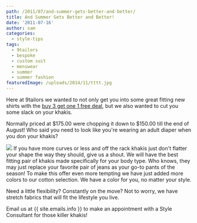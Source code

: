 ```yaml
---
path: /2011/07/and-summer-gets-better-and-better/
title: And Summer Gets Better and Better!
date: '2011-07-16'
author: sam
categories:
  - style-tips
tags:
  - 9tailors
  - bespoke
  - custom suit
  - menswear
  - summer
  - summer fashion
featuredImage: /uploads/2014/11/tttt.jpg
---
```

Here at 9tailors we wanted to not only get you into some great fitting new shirts with the [buy 3 get one 1 free deal](http://2011/07/and-back-by-popular-demand-buy-3-get-1.html), but we also wanted to cut you some slack on your khakis.

Normally priced at $175.00 were chopping it down to $150.00 till the end of August! Who said you need to look like you're wearing an adult diaper when you don your khakis?

[![](http://3.bp.blogspot.com/-1QWyZJfkRd8/Th3zHVQapBI/AAAAAAAAAlc/WV_cmxZtrpo/s400/Img0354.JPG)](http://3.bp.blogspot.com/-1QWyZJfkRd8/Th3zHVQapBI/AAAAAAAAAlc/WV_cmxZtrpo/s1600/Img0354.JPG)
If you have more curves or less and off the rack khakis just don't flatter your shape the way they should, give us a shout. We will have the best fitting pair of khakis made specifically for your body type. Who knows, they may just replace your favorite pair of jeans as your go-to pants of the season! To make this offer even more tempting we have just added more colors to our cotton selection. We have a color for you, no matter your style.

Need a little flexibility? Constantly on the move? Not to worry, we have stretch fabrics that will fit the lifestyle you live.

Email us at {{ site.emails.info }} to make an appointment with a Style Consultant for those killer khakis!